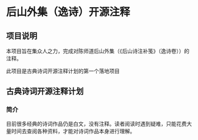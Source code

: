 # 后山外集（逸诗）开源注释

## 项目说明
本项目旨在集众人之力，完成对陈师道后山外集（《后山诗注补笺》（逸诗卷））的注释。

此项目是古典诗词开源注释计划的第一个落地项目

## 古典诗词开源注释计划
### 简介
目前很多经典的诗词作品仍是白文，没有注释。读者阅读时遇到疑难，只能花费大量时间去查阅各种资料，才能对诗词作品本身进行理解。

